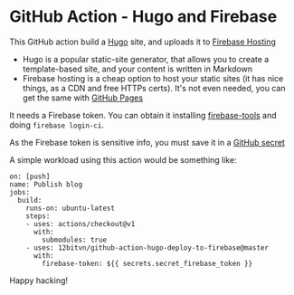 # GitHub Action - Hugo and Firebase

This GitHub action build a [Hugo](https://gohugo.io) site, and uploads it to [Firebase Hosting](https://firebase.google.com/docs/hosting/)

- Hugo is a popular static-site generator, that allows you to create a template-based site, and your content is written in Markdown
- Firebase hosting is a cheap option to host your static sites (it has nice things, as a CDN and free HTTPs certs). It's not even needed, you can get the same with [GitHub Pages](https://pages.github.com/)

It needs a Firebase token. You can obtain it installing [firebase-tools](https://github.com/firebase/firebase-tools) and doing `firebase login-ci`.

As the Firebase token is sensitive info, you must save it in a [GitHub secret](https://help.github.com/es/articles/virtual-environments-for-github-actions#naming-conventions)

A simple workload using this action would be something like:

````  
on: [push]
name: Publish blog
jobs:
  build:
    runs-on: ubuntu-latest
    steps:
    - uses: actions/checkout@v1
      with:
        submodules: true
    - uses: 12bitvn/github-action-hugo-deploy-to-firebase@master
      with:
        firebase-token: ${{ secrets.secret_firebase_token }}
````

Happy hacking!
